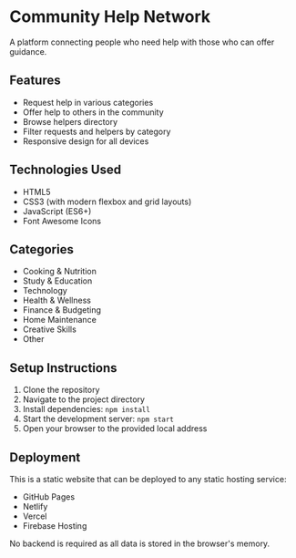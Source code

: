 # Community Help Network

A platform connecting people who need help with those who can offer guidance.

## Features
- Request help in various categories
- Offer help to others in the community
- Browse helpers directory
- Filter requests and helpers by category
- Responsive design for all devices

## Technologies Used
- HTML5
- CSS3 (with modern flexbox and grid layouts)
- JavaScript (ES6+)
- Font Awesome Icons

## Categories
- Cooking & Nutrition
- Study & Education
- Technology
- Health & Wellness
- Finance & Budgeting
- Home Maintenance
- Creative Skills
- Other

## Setup Instructions

1. Clone the repository
2. Navigate to the project directory
3. Install dependencies: `npm install`
4. Start the development server: `npm start`
5. Open your browser to the provided local address

## Deployment

This is a static website that can be deployed to any static hosting service:
- GitHub Pages
- Netlify
- Vercel
- Firebase Hosting

No backend is required as all data is stored in the browser's memory.